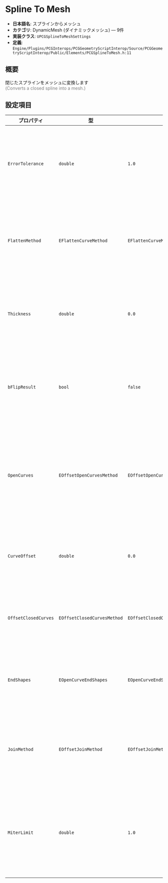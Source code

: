 # Spline To Mesh

- **日本語名**: スプラインからメッシュ
- **カテゴリ**: DynamicMesh (ダイナミックメッシュ) — 9件
- **実装クラス**: `UPCGSplineToMeshSettings`
- **定義**: `Engine/Plugins/PCGInterops/PCGGeometryScriptInterop/Source/PCGGeometryScriptInterop/Public/Elements/PCGSplineToMesh.h:11`

## 概要

閉じたスプラインをメッシュに変換します<br><span style='color:gray'>(Converts a closed spline into a mesh.)</span>

## 設定項目


| プロパティ | 型 | 初期値 | 説明 |
| --- | --- | --- | --- |
| `ErrorTolerance` | `double` | `1.0` | スプライン曲線から三角形メッシュへ変換する際の許容誤差。小さくするとより細かい頂点を生成します。 |
| `FlattenMethod` | `EFlattenCurveMethod` | `EFlattenCurveMethod::DoNotFlatten` | 曲線を平面化するかどうか。平面化するモードでは押し出し・オフセット系の設定が有効になります。 |
| `Thickness` | `double` | `0.0` | メッシュを法線方向に押し出して厚みを付与します。0 でフラットなポリゴンを生成します。 |
| `bFlipResult` | `bool` | `false` | 生成メッシュの面向きを反転します。裏面がカリングされる状況で向きを調整したい場合に使用します。 |
| `OpenCurves` | `EOffsetOpenCurvesMethod` | `EOffsetOpenCurvesMethod::TreatAsClosed` | 開いたスプラインを平面化・オフセットする際の端部処理方法。閉じた曲線として扱うか、片側にオフセットするかなどを選びます。 |
| `CurveOffset` | `double` | `0.0` | 平面化後の曲線に適用するオフセット距離。正値で外側、負値で内側に移動します。 |
| `OffsetClosedCurves` | `EOffsetClosedCurvesMethod` | `EOffsetClosedCurvesMethod::OffsetOuterSide` | 閉じた曲線にオフセットを適用する際の扱い。外側のみ／内側のみ等を切り替えます。 |
| `EndShapes` | `EOpenCurveEndShapes` | `EOpenCurveEndShapes::Square` | 開いた曲線をオフセットした際の端形状（スクエア／ラウンドなど）を指定します。 |
| `JoinMethod` | `EOffsetJoinMethod` | `EOffsetJoinMethod::Square` | オフセット曲線のジョイント処理方法。角を丸めるか、ミタージョイントにするかなどを選択します。 |
| `MiterLimit` | `double` | `1.0` | `JoinMethod = Miter` の際に許容するミター長。大きくすると尖った角を維持し、小さくすると自動的にスクエアへ切り替わります。 |
